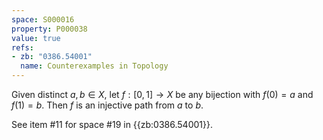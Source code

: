 ```yaml
---
space: S000016
property: P000038
value: true
refs:
- zb: "0386.54001"
  name: Counterexamples in Topology
---
```


Given distinct $a,b \in X$, let $f:[0,1]\to X$ be any bijection with $f(0)=a$ and $f(1)=b$.
Then $f$ is an injective path from $a$ to $b$.

See item #11 for space #19 in {{zb:0386.54001}}.
